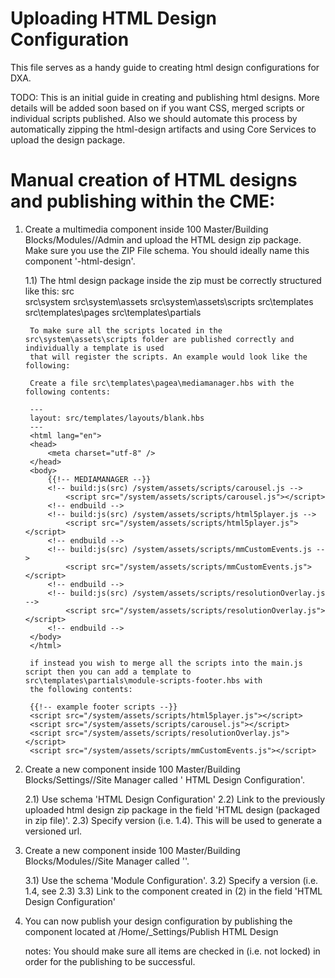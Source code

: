 Uploading HTML Design Configuration
===================================

This file serves as a handy guide to creating html design configurations for DXA.

TODO: 
This is an initial guide in creating and publishing html designs. More details will be added soon based on if you want 
CSS, merged scripts or individual scripts published. Also we should automate this process by automatically zipping the
html-design artifacts and using Core Services to upload the design package.


Manual creation of HTML designs and publishing within the CME:
==============================================================
1) Create a multimedia component inside 100 Master/Building Blocks/Modules/<ModuleName>/Admin and upload the HTML design zip package. Make sure 
you use the ZIP File schema. You should ideally name this component '<modulename>-html-design'.

	1.1) The html design package inside the zip must be correctly structured like this:
		src\
		src\system
		src\system\assets
		src\system\assets\scripts
		src\templates
		src\templates\pages
		src\templates\partials
		
		To make sure all the scripts located in the src\system\assets\scripts folder are published correctly and individually a template is used
		that will register the scripts. An example would look like the following:
		
		Create a file src\templates\pagea\mediamanager.hbs with the following contents:
		
		---
		layout: src/templates/layouts/blank.hbs
		---
		<html lang="en">
		<head>
			<meta charset="utf-8" />
		</head>
		<body>	
			{{!-- MEDIAMANAGER --}}
			<!-- build:js(src) /system/assets/scripts/carousel.js -->
				<script src="/system/assets/scripts/carousel.js"></script>
			<!-- endbuild -->
			<!-- build:js(src) /system/assets/scripts/html5player.js -->
				<script src="/system/assets/scripts/html5player.js"></script>
			<!-- endbuild -->
			<!-- build:js(src) /system/assets/scripts/mmCustomEvents.js -->
				<script src="/system/assets/scripts/mmCustomEvents.js"></script>
			<!-- endbuild -->
			<!-- build:js(src) /system/assets/scripts/resolutionOverlay.js -->
				<script src="/system/assets/scripts/resolutionOverlay.js"></script>
			<!-- endbuild -->	
		</body>
		</html>
		
		if instead you wish to merge all the scripts into the main.js script then you can add a template to src\templates\partials\module-scripts-footer.hbs with 
		the following contents:
		
		{{!-- example footer scripts --}}
		<script src="/system/assets/scripts/html5player.js"></script>
		<script src="/system/assets/scripts/carousel.js"></script>
		<script src="/system/assets/scripts/resolutionOverlay.js"></script>
		<script src="/system/assets/scripts/mmCustomEvents.js"></script>

		
2) Create a new component inside 100 Master/Building Blocks/Settings/<ModuleName>/Site Manager called '<ModuleName> HTML Design Configuration'.

	2.1) Use schema 'HTML Design Configuration'
	2.2) Link to the previously uploaded html design zip package in the field 'HTML design (packaged in zip file)'.
	2.3) Specify version (i.e. 1.4). This will be used to generate a versioned url.
	
3) Create a new component inside 100 Master/Building Blocks/Modules/<ModuleName>/Site Manager called '<ModuleName>'.
	
	3.1) Use the schema 'Module Configuration'.
	3.2) Specify a version (i.e. 1.4, see 2.3)
	3.3) Link to the component created in (2) in the field 'HTML Design Configuration'
	
4) You can now publish your design configuration by publishing the component located at <Site>/Home/_Settings/Publish HTML Design

   notes: You should make sure all items are checked in (i.e. not locked) in order for the publishing to be successful.
      